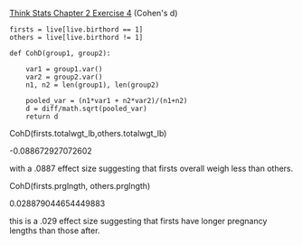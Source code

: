 [Think Stats Chapter 2 Exercise 4](http://greenteapress.com/thinkstats2/html/thinkstats2003.html#toc24) (Cohen's d)

>>



```
firsts = live[live.birthord == 1]
others = live[live.birthord != 1]

def CohD(group1, group2):

    var1 = group1.var()
    var2 = group2.var()
    n1, n2 = len(group1), len(group2)

    pooled_var = (n1*var1 + n2*var2)/(n1+n2)
    d = diff/math.sqrt(pooled_var)
    return d
```

CohD(firsts.totalwgt_lb,others.totalwgt_lb)


-0.088672927072602


with a .0887 effect size suggesting that firsts overall weigh less than others.

CohD(firsts.prglngth, others.prglngth)


0.028879044654449883


this is a .029 effect size suggesting that firsts have longer pregnancy lengths than those after.
